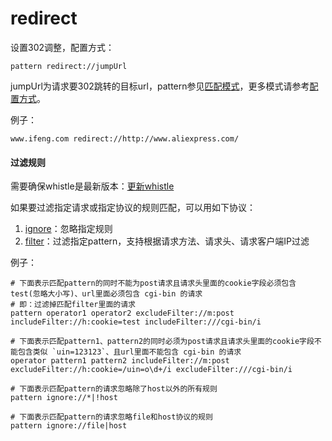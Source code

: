 # redirect

设置302调整，配置方式：

	pattern redirect://jumpUrl

jumpUrl为请求要302跳转的目标url，pattern参见[匹配模式](../pattern.html)，更多模式请参考[配置方式](../mode.html)。


例子：

	www.ifeng.com redirect://http://www.aliexpress.com/

#### 过滤规则
需要确保whistle是最新版本：[更新whistle](../update.html)

如果要过滤指定请求或指定协议的规则匹配，可以用如下协议：

1. [ignore](./ignore.html)：忽略指定规则
2. [filter](./filter.html)：过滤指定pattern，支持根据请求方法、请求头、请求客户端IP过滤

例子：

```
# 下面表示匹配pattern的同时不能为post请求且请求头里面的cookie字段必须包含test(忽略大小写)、url里面必须包含 cgi-bin 的请求
# 即：过滤掉匹配filter里面的请求
pattern operator1 operator2 excludeFilter://m:post includeFilter://h:cookie=test includeFilter:///cgi-bin/i

# 下面表示匹配pattern1、pattern2的同时必须为post请求且请求头里面的cookie字段不能包含类似 `uin=123123`、且url里面不能包含 cgi-bin 的请求
operator pattern1 pattern2 includeFilter://m:post excludeFilter://h:cookie=/uin=o\d+/i excludeFilter:///cgi-bin/i

# 下面表示匹配pattern的请求忽略除了host以外的所有规则
pattern ignore://*|!host

# 下面表示匹配pattern的请求忽略file和host协议的规则
pattern ignore://file|host
```
